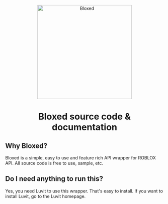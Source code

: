 <p align="center">
<a href="https://github.com/LuauProgrammer/Bloxed"><img src="https://cdn.discordapp.com/attachments/830220362326999041/876138220428095510/bloxed2.png" alt="Bloxed" height="300" width="300" /></a>
</p>


<h1 align="center">Bloxed source code & documentation</a></h1>

## Why Bloxed?

Bloxed is a simple, easy to use and feature rich API wrapper for ROBLOX API. All source code is free to use, sample, etc. 

## Do I need anything to run this?

Yes, you need Luvit to use this wrapper. That's easy to install. If you want to install Luvit, go to the Luvit homepage.
